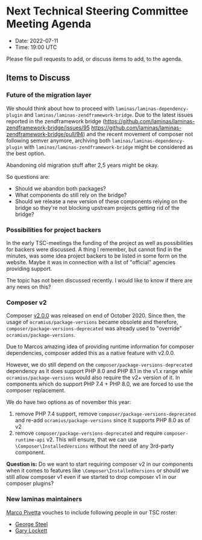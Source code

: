 # Next Technical Steering Committee Meeting Agenda

- Date: 2022-07-11
- Time: 19:00 UTC

Please file pull requests to add, or discuss items to add, to the agenda.

## Items to Discuss

### Future of the migration layer

We should think about how to proceed with `laminas/laminas-dependency-plugin` and `laminas/laminas-zendframework-bridge`.
Due to the latest issues reported in the zendframework bridge (https://github.com/laminas/laminas-zendframework-bridge/issues/95 https://github.com/laminas/laminas-zendframework-bridge/pull/94) and the recent movement of composer not following semver anymore, archiving both `laminas/laminas-dependency-plugin` with `laminas/laminas-zendframework-bridge` might be considered as the best option.

Abandoning old migration stuff after 2,5 years might be okay.

So questions are: 
 - Should we abandon both packages? 
 - What components do still rely on the bridge?
 - Should we release a new version of these components relying on the bridge so they're not blocking upstream projects getting rid of the bridge?

### Possibilities for project backers

In the early TSC-meetings the funding of the project as well as possibilities for backers were discussed. A thing I remember, but cannot find in the minutes, was some idea project backers to be listed in some form on the website. Maybe it was in connection with a list of "official" agencies providing support.

The topic has not been discussed recently. I would like to know if there are any news on this? 

### Composer v2

Composer [v2.0.0](https://github.com/composer/composer/releases/tag/2.0.0) was released on end of October 2020.
Since then, the usage of `ocramius/package-versions` became obsolete and therefore, `composer/package-versions-deprecated` was already used to "override" `ocramius/package-versions`.

Due to Marcos amazing idea of providing runtime information for composer dependencies, composer added this as a native feature with v2.0.0.

However, we do still depend on the `composer/package-versions-deprecated` dependency as it does support PHP 8.0 and PHP 8.1 in the v1.x range while `ocramius/package-versions` would also require the v2+ version of it.
In components which do support PHP 7.4 + PHP 8.0, we are forced to use the composer replacement.

We do have two options as of november this year:

1. remove PHP 7.4 support, remove `composer/package-versions-deprecated` and re-add `ocramius/package-versions` since it supports PHP 8.0 as of v2
2. remove `composer/package-versions-deprecated` and require `composer-runtime-api` v2. This will ensure, that we can use `\Composer\InstalledVersions` without the need of any 3rd-party component.

**Question is:** Do we want to start requiring composer v2 in our components when it comes to features like `\Composer\InstalledVersions` or should we still allow composer v1 even if we started to drop composer v1 in our composer plugins?

### New laminas maintainers

[Marco Pivetta](https://github.com/Ocramius/) vouches to include following people in our TSC roster:

 * [George Steel](https://github.com/gsteel/)
 * [Gary Lockett](https://github.com/internalsystemerror)
